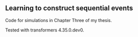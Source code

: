 ## Learning to construct sequential events

Code for simulations in Chapter Three of my thesis.

Tested with transformers 4.35.0.dev0.


